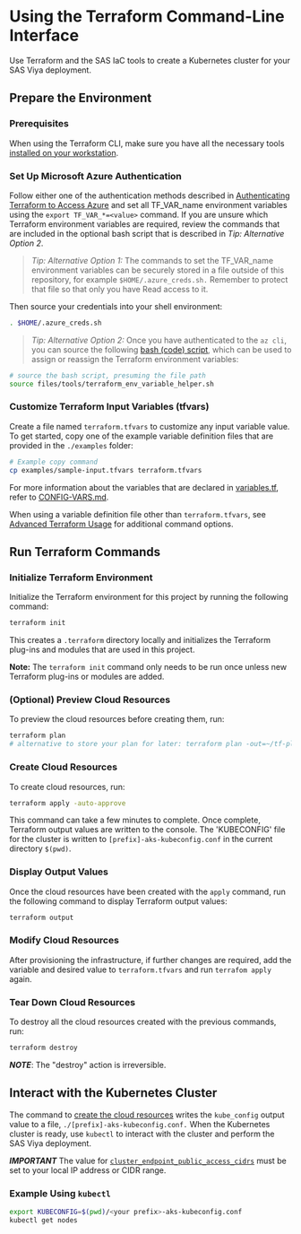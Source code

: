 # Using the Terraform Command-Line Interface

Use Terraform and the SAS IaC tools to create a Kubernetes cluster for your SAS Viya deployment.

## Prepare the Environment

### Prerequisites
When using the Terraform CLI, make sure you have all the necessary tools [installed on your workstation](../../README.md#terraform-requirements).

### Set Up Microsoft Azure Authentication

Follow either one of the authentication methods described in [Authenticating Terraform to Access Azure](./TerraformAzureAuthentication.md) and set all TF_VAR_name environment variables using the `export TF_VAR_*=<value>` command.  If you are unsure which Terraform environment variables are required, review the commands that are included in the optional bash script that is described in *Tip: Alternative Option 2*.

> *Tip: Alternative Option 1:*  The commands to set the TF_VAR_name environment variables can be securely stored in a file outside of this repository, for example `$HOME/.azure_creds.sh.` Remember to protect that file so that only you have Read access to it.

Then source your credentials into your shell environment:

```bash
. $HOME/.azure_creds.sh
```

> *Tip: Alternative Option 2:*  Once you have authenticated to the `az cli`, you can source the following
[bash (code) script](../../files/tools/terraform_env_variable_helper.sh), which can be used to assign or reassign the Terraform environment variables:

```bash
# source the bash script, presuming the file path
source files/tools/terraform_env_variable_helper.sh
```

### Customize Terraform Input Variables (tfvars)

Create a file named `terraform.tfvars` to customize any input variable value. To get started, copy one of the example variable definition files that are provided
in the `./examples` folder: 

```bash
# Example copy command
cp examples/sample-input.tfvars terraform.tfvars
```

For more information about the variables that are declared in [variables.tf](variables.tf), refer to [CONFIG-VARS.md](docs/CONFIG-VARS.md).

When using a variable definition file other than `terraform.tfvars`, see [Advanced Terraform Usage](docs/user/AdvancedTerraformUsage.md) for additional command options.

## Run Terraform Commands

### Initialize Terraform Environment

Initialize the Terraform environment for this project by running the following command:

```bash
terraform init
```

This creates a `.terraform` directory locally and initializes the Terraform plug-ins and modules that are used in this project.

**Note:** The `terraform init` command only needs to be run once unless new Terraform plug-ins or modules are added.

### (Optional) Preview Cloud Resources

To preview the cloud resources before creating them, run:

```bash
terraform plan
# alternative to store your plan for later: terraform plan -out=~/tf-plan.out 
```
### Create Cloud Resources

To create cloud resources, run:

```bash
terraform apply -auto-approve
```

This command can take a few minutes to complete. Once complete, Terraform output values are written to the console. The 'KUBECONFIG' file for the cluster is written to `[prefix]-aks-kubeconfig.conf` in the current directory `$(pwd)`.

### Display Output Values

Once the cloud resources have been created with the `apply` command, run the following command to display Terraform output values: 

```bash
terraform output
```

### Modify Cloud Resources

After provisioning the infrastructure, if further changes are required, add the variable and desired value to `terraform.tfvars` and run `terrafom apply` again.


### Tear Down Cloud Resources

To destroy all the cloud resources created with the previous commands, run:

```bash
terraform destroy
```
_**NOTE**_: The "destroy" action is irreversible.

## Interact with the Kubernetes Cluster

The command to [create the cloud resources](#create-cloud-resources) writes the `kube_config` output value to a file, `./[prefix]-aks-kubeconfig.conf.` When the Kubernetes cluster is ready, use `kubectl` to interact with the cluster and perform the SAS Viya deployment.

_**IMPORTANT**_ The value for [`cluster_endpoint_public_access_cidrs`](../CONFIG-VARS.md#admin-access) must be set to your local IP address or CIDR range.

### Example Using `kubectl` 

```bash
export KUBECONFIG=$(pwd)/<your prefix>-aks-kubeconfig.conf
kubectl get nodes
```
